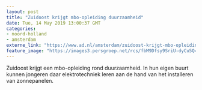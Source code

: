 ```yaml
---
layout: post
title: "Zuidoost krijgt mbo-opleiding duurzaamheid"
date: Tue, 14 May 2019 13:00:37 GMT
categories: 
- noord-holland 
- amsterdam 
externe_link: "https://www.ad.nl/amsterdam/zuidoost-krijgt-mbo-opleiding-duurzaamheid~a1109739/"
feature_image: "https://images3.persgroep.net/rcs/fbM9Dfsy9SriU-dyCu5Q4jQlgZE/diocontent/76783432/_fitwidth/400/?appId=21791a8992982cd8da851550a453bd7f&quality=0.7"
---
```


Zuidoost krijgt een mbo-opleiding rond duurzaamheid. In hun eigen buurt kunnen jongeren daar elektrotechniek leren aan de hand van het installeren van zonnepanelen.
